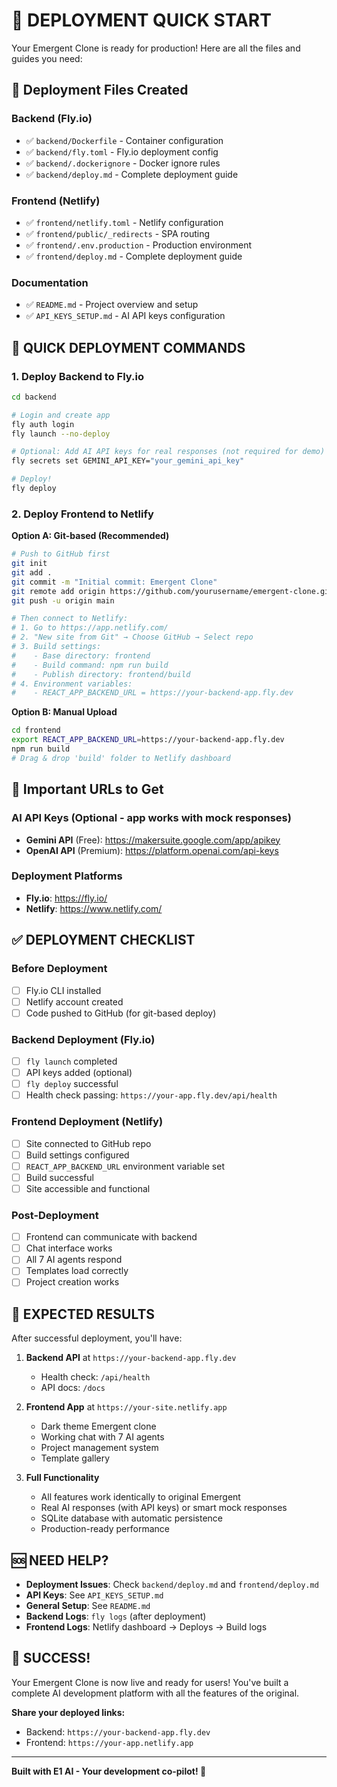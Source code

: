 # 🚀 DEPLOYMENT QUICK START

Your Emergent Clone is ready for production! Here are all the files and guides you need:

## 📁 Deployment Files Created

### Backend (Fly.io)
- ✅ `backend/Dockerfile` - Container configuration
- ✅ `backend/fly.toml` - Fly.io deployment config
- ✅ `backend/.dockerignore` - Docker ignore rules
- ✅ `backend/deploy.md` - Complete deployment guide

### Frontend (Netlify)
- ✅ `frontend/netlify.toml` - Netlify configuration
- ✅ `frontend/public/_redirects` - SPA routing
- ✅ `frontend/.env.production` - Production environment
- ✅ `frontend/deploy.md` - Complete deployment guide

### Documentation
- ✅ `README.md` - Project overview and setup
- ✅ `API_KEYS_SETUP.md` - AI API keys configuration

## 🚀 QUICK DEPLOYMENT COMMANDS

### 1. Deploy Backend to Fly.io
```bash
cd backend

# Login and create app
fly auth login
fly launch --no-deploy

# Optional: Add AI API keys for real responses (not required for demo)
fly secrets set GEMINI_API_KEY="your_gemini_api_key"

# Deploy!
fly deploy
```

### 2. Deploy Frontend to Netlify

**Option A: Git-based (Recommended)**
```bash
# Push to GitHub first
git init
git add .
git commit -m "Initial commit: Emergent Clone"
git remote add origin https://github.com/yourusername/emergent-clone.git
git push -u origin main

# Then connect to Netlify:
# 1. Go to https://app.netlify.com/
# 2. "New site from Git" → Choose GitHub → Select repo
# 3. Build settings:
#    - Base directory: frontend
#    - Build command: npm run build  
#    - Publish directory: frontend/build
# 4. Environment variables:
#    - REACT_APP_BACKEND_URL = https://your-backend-app.fly.dev
```

**Option B: Manual Upload**
```bash
cd frontend
export REACT_APP_BACKEND_URL=https://your-backend-app.fly.dev
npm run build
# Drag & drop 'build' folder to Netlify dashboard
```

## 🔗 Important URLs to Get

### AI API Keys (Optional - app works with mock responses)
- **Gemini API** (Free): https://makersuite.google.com/app/apikey
- **OpenAI API** (Premium): https://platform.openai.com/api-keys

### Deployment Platforms
- **Fly.io**: https://fly.io/
- **Netlify**: https://www.netlify.com/

## ✅ DEPLOYMENT CHECKLIST

### Before Deployment
- [ ] Fly.io CLI installed
- [ ] Netlify account created
- [ ] Code pushed to GitHub (for git-based deploy)

### Backend Deployment (Fly.io)
- [ ] `fly launch` completed
- [ ] API keys added (optional)
- [ ] `fly deploy` successful
- [ ] Health check passing: `https://your-app.fly.dev/api/health`

### Frontend Deployment (Netlify)
- [ ] Site connected to GitHub repo
- [ ] Build settings configured
- [ ] `REACT_APP_BACKEND_URL` environment variable set
- [ ] Build successful
- [ ] Site accessible and functional

### Post-Deployment
- [ ] Frontend can communicate with backend
- [ ] Chat interface works
- [ ] All 7 AI agents respond
- [ ] Templates load correctly
- [ ] Project creation works

## 🎯 EXPECTED RESULTS

After successful deployment, you'll have:

1. **Backend API** at `https://your-backend-app.fly.dev`
   - Health check: `/api/health`
   - API docs: `/docs`

2. **Frontend App** at `https://your-site.netlify.app`
   - Dark theme Emergent clone
   - Working chat with 7 AI agents
   - Project management system
   - Template gallery

3. **Full Functionality**
   - All features work identically to original Emergent
   - Real AI responses (with API keys) or smart mock responses
   - SQLite database with automatic persistence
   - Production-ready performance

## 🆘 NEED HELP?

- **Deployment Issues**: Check `backend/deploy.md` and `frontend/deploy.md`
- **API Keys**: See `API_KEYS_SETUP.md`
- **General Setup**: See `README.md`
- **Backend Logs**: `fly logs` (after deployment)
- **Frontend Logs**: Netlify dashboard → Deploys → Build logs

## 🎉 SUCCESS!

Your Emergent Clone is now live and ready for users! You've built a complete AI development platform with all the features of the original.

**Share your deployed links:**
- Backend: `https://your-backend-app.fly.dev`  
- Frontend: `https://your-app.netlify.app`

---
**Built with E1 AI - Your development co-pilot! 🤖**